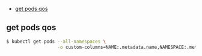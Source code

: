 <!-- START doctoc generated TOC please keep comment here to allow auto update -->
<!-- DON'T EDIT THIS SECTION, INSTEAD RE-RUN doctoc TO UPDATE -->

- [get pods qos](#get-pods-qos)

<!-- END doctoc generated TOC please keep comment here to allow auto update -->




## get pods qos
```bash
$ kubectl get pods --all-namespaces \
                   -o custom-columns=NAME:.metadata.name,NAMESPACE:.metadata.namespace,QOS-CLASS:.status.qosClass
```
